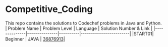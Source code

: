 # Competitive_Coding
This repo contains the solutions to Codechef problems in Java and Python.
 | Problem Name | Problem Level | Language | Solution Number & Link |
 |--------------|---------------|----------|------------------------|
 |START01| Beginner | JAVA | [36876913](https://www.codechef.com/viewsolution/36876913)|
